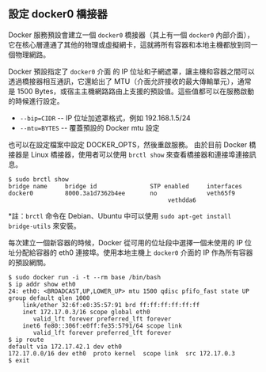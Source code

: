 ## 設定 docker0 橋接器
Docker 服務預設會建立一個 `docker0` 橋接器（其上有一個 `docker0` 內部介面），它在核心層連通了其他的物理或虛擬網卡，這就將所有容器和本地主機都放到同一個物理網路。

Docker 預設指定了 `docker0` 介面 的 IP 位址和子網遮罩，讓主機和容器之間可以透過橋接器相互通訊，它還給出了 MTU（介面允許接收的最大傳輸單元），通常是 1500 Bytes，或宿主主機網路路由上支援的預設值。這些值都可以在服務啟動的時候進行設定。
* `--bip=CIDR` -- IP 位址加遮罩格式，例如 192.168.1.5/24
* `--mtu=BYTES` -- 覆蓋預設的 Docker mtu 設定

也可以在設定檔案中設定 DOCKER_OPTS，然後重啟服務。
由於目前 Docker 橋接器是 Linux 橋接器，使用者可以使用 `brctl show` 來查看橋接器和連接埠連接訊息。
```
$ sudo brctl show
bridge name     bridge id               STP enabled     interfaces
docker0         8000.3a1d7362b4ee       no              veth65f9
                                             vethdda6
```
*註：`brctl` 命令在 Debian、Ubuntu 中可以使用 `sudo apt-get install bridge-utils` 來安裝。


每次建立一個新容器的時候，Docker 從可用的位址段中選擇一個未使用的 IP 位址分配給容器的 eth0 連接埠。使用本地主機上 `docker0` 介面的 IP 作為所有容器的預設網關。
```
$ sudo docker run -i -t --rm base /bin/bash
$ ip addr show eth0
24: eth0: <BROADCAST,UP,LOWER_UP> mtu 1500 qdisc pfifo_fast state UP group default qlen 1000
    link/ether 32:6f:e0:35:57:91 brd ff:ff:ff:ff:ff:ff
    inet 172.17.0.3/16 scope global eth0
       valid_lft forever preferred_lft forever
    inet6 fe80::306f:e0ff:fe35:5791/64 scope link
       valid_lft forever preferred_lft forever
$ ip route
default via 172.17.42.1 dev eth0
172.17.0.0/16 dev eth0  proto kernel  scope link  src 172.17.0.3
$ exit
```
